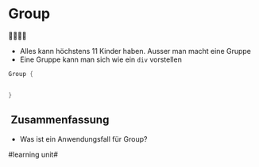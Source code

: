 # Group
👨‍👩‍👧‍👦
- Alles kann höchstens 11 Kinder haben. Ausser man macht eine Gruppe
- Eine Gruppe kann man sich wie ein `div` vorstellen


```swift
Group {


}
```

##  Zusammenfassung
- Was ist ein Anwendungsfall für Group?

#learning unit#
